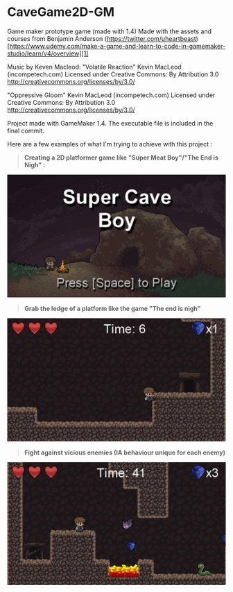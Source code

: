 # CaveGame2D-GM
Game maker prototype game (made with 1.4)
Made with the assets and courses from Benjamin Anderson (https://twitter.com/uheartbeast)
[https://www.udemy.com/make-a-game-and-learn-to-code-in-gamemaker-studio/learn/v4/overview][1]

Music by Keven Macleod:
"Volatile Reaction" Kevin MacLeod (incompetech.com) 
Licensed under Creative Commons: By Attribution 3.0
http://creativecommons.org/licenses/by/3.0/

"Oppressive Gloom" Kevin MacLeod (incompetech.com) 
Licensed under Creative Commons: By Attribution 3.0
http://creativecommons.org/licenses/by/3.0/

Project made with GameMaker 1.4.
The executable file is included in the final commit.

Here are a few examples of what I'm trying to achieve with this project :
> **Creating a 2D platformer game like "Super Meat Boy"/"The End is Nigh" :** 

[![PLG01](img/img01.png)](img/img01.png)

> **Grab the ledge of a platform like the game "The end is nigh"** 

[![PLG02](img/img02.png)](img/img02.png)

> **Fight against vicious enemies (IA behaviour unique for each enemy)**

[![PLG03](img/img03.png)](img/img03.png)